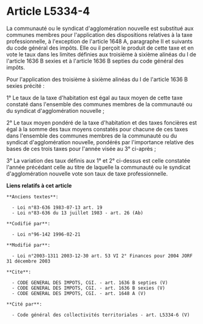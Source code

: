 # Article L5334-4

La communauté ou le syndicat d'agglomération nouvelle est substitué aux communes membres pour l'application des dispositions
relatives à la taxe professionnelle, à l'exception de l'article 1648 A, paragraphe II et suivants du code général des impôts.
Elle ou il perçoit le produit de cette taxe et en vote le taux dans les limites définies aux troisième à sixième alinéas du I
de l'article 1636 B sexies et à l'article 1636 B septies du code général des impôts. 

Pour l'application des troisième à sixième alinéas du I de l'article 1636 B sexies précité : 

1° Le taux de la taxe d'habitation est égal au taux moyen de cette taxe constaté dans l'ensemble des communes membres de la
communauté ou du syndicat d'agglomération nouvelle ; 

2° Le taux moyen pondéré de la taxe d'habitation et des taxes foncières est égal à la somme des taux moyens constatés pour
chacune de ces taxes dans l'ensemble des communes membres de la communauté ou du syndicat d'agglomération nouvelle, pondérés
par l'importance relative des bases de ces trois taxes pour l'année visée au 3° ci-après ; 

3° La variation des taux définis aux 1° et 2° ci-dessus est celle constatée l'année précédant celle au titre de laquelle la
communauté ou le syndicat d'agglomération nouvelle vote son taux de taxe professionnelle.

**Liens relatifs à cet article**

	**Anciens textes**:

	  - Loi n°83-636 1983-07-13 art. 19
	  - Loi n°83-636 du 13 juillet 1983 - art. 26 (Ab)

	**Codifié par**:

	  - Loi n°96-142 1996-02-21

	**Modifié par**:

	  - Loi n°2003-1311 2003-12-30 art. 53 VI 2° Finances pour 2004 JORF 31 décembre 2003

	**Cite**:

	  - CODE GENERAL DES IMPOTS, CGI. - art. 1636 B septies (V)
	  - CODE GENERAL DES IMPOTS, CGI. - art. 1636 B sexies (V)
	  - CODE GENERAL DES IMPOTS, CGI. - art. 1648 A (V)

	**Cité par**:

	  - Code général des collectivités territoriales - art. L5334-6 (V)
